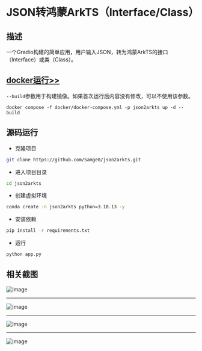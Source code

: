 # JSON转鸿蒙ArkTS（Interface/Class）

## 描述
一个Gradio构建的简单应用，用户输入JSON，转为鸿蒙ArkTS的接口（Interface）或类（Class）。

## [docker运行>>](docker/README.md)

`--build`参数用于构建镜像。如果首次运行后内容没有修改，可以不使用该参数。
```shell
docker compose -f docker/docker-compose.yml -p json2arkts up -d --build
```

## 源码运行

- 克隆项目
```bash
git clone https://github.com/Samge0/json2arkts.git
```

- 进入项目目录
```bash
cd json2arkts
```

- 创建虚拟环境
```bash
conda create -n json2arkts python=3.10.13 -y
```

- 安装依赖
```bash
pip install -r requirements.txt
```

- 运行
```bash
python app.py
```

## 相关截图
![image](https://github.com/user-attachments/assets/b635a728-015d-4fd0-859c-f4ccac23cd90)

---

![image](https://github.com/user-attachments/assets/7527f071-88aa-4bc8-990c-9f54df5e137a)

---

![image](https://github.com/user-attachments/assets/24d65c5e-20a1-4e2f-ba68-37b576d7752f)

---

![image](https://github.com/user-attachments/assets/cbab5f90-405f-4b6e-8af9-0ae7615a50e3)


